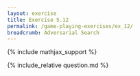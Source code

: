 ```yaml
---
layout: exercise
title: Exercise 5.12
permalink: /game-playing-exercises/ex_12/
breadcrumb: Adversarial Search
---
```


{% include mathjax_support %}

<div><i class="arrow-up loader" data-chapter="game-playing-exercises" data-exercise="ex_12" data-rating="0"></i></div>
{% include_relative question.md %}
